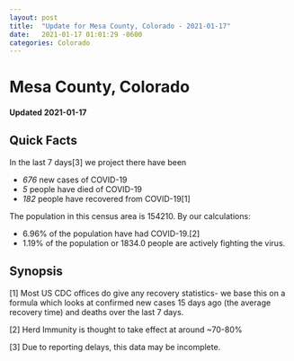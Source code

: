 ```yaml
---
layout: post
title:  "Update for Mesa County, Colorado - 2021-01-17"
date:   2021-01-17 01:01:29 -0600
categories: Colorado
---
```


# Mesa County, Colorado
#### Updated 2021-01-17

## Quick Facts

In the last 7 days[3] we project there have been
- *676* new cases of COVID-19
- *5* people have died of COVID-19
- *182* people have recovered from COVID-19[1]

The population in this census area is 154210. By our calculations:
- 6.96% of the population have had COVID-19.[2]
- 1.19% of the population or 1834.0 people are actively fighting the virus.

## Synopsis




[1] Most US CDC offices do give any recovery statistics- we base this on a formula which looks at confirmed new cases
15 days ago (the average recovery time) and deaths over the last 7 days.

[2] Herd Immunity is thought to take effect at around ~70-80%

[3] Due to reporting delays, this data may be incomplete.
 
    